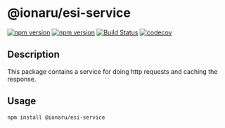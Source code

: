# @ionaru/esi-service

[![npm version](https://img.shields.io/npm/v/@ionaru/esi-service.svg?style=for-the-badge)](https://www.npmjs.com/package/@ionaru/esi-service)
[![npm version](https://img.shields.io/npm/v/@ionaru/esi-service/next.svg?style=for-the-badge)](https://www.npmjs.com/package/@ionaru/esi-service/v/next)
[![Build Status](https://img.shields.io/github/workflow/status/ionaru/esi-service/Test%20&%20Deploy/master?style=for-the-badge)](https://github.com/Ionaru/esi-service/actions)
[![codecov](https://img.shields.io/codecov/c/github/Ionaru/esi-service/master.svg?style=for-the-badge)](https://codecov.io/gh/Ionaru/esi-service)

## Description
This package contains a service for doing http requests and caching the response.

## Usage
```
npm install @ionaru/esi-service
```
